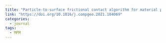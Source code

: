 ```yaml
---
title: "Particle-to-surface frictional contact algorithm for material point method using weighted least squares"
link: "https://doi.org/10.1016/j.compgeo.2021.104069"
categories:
  - journal
tags:
  - MPM
---
```


